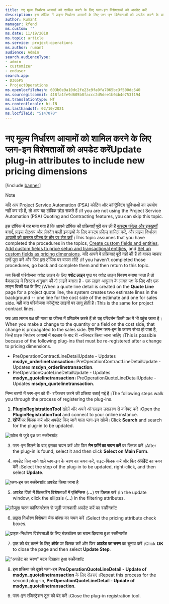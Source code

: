 ```yaml
---
title: नए मूल्य निर्धारण आयामों को शामिल करने के लिए प्लग-इन विशेषताओं को अपडेट करें
description: इस टॉपिक में प्राइस-निर्धारण आयामों के लिए प्लग-इन विशेषताओं को अपडेट करने के बारे में जानकारी प्रदान की गयी है।
author: Rumant
manager: kfend
ms.custom: ''
ms.date: 11/19/2018
ms.topic: article
ms.service: project-operations
ms.author: rumant
audience: Admin
search.audienceType:
- admin
- customizer
- enduser
search.app:
- D365PS
- ProjectOperations
ms.openlocfilehash: 603b0e9a10dc2fe23c9fa0fa7065bc3f500dc540
ms.sourcegitcommit: 418fa1fe9d605b8faccc2d5dee1b04b4e753f194
ms.translationtype: HT
ms.contentlocale: hi-IN
ms.lasthandoff: 02/10/2021
ms.locfileid: "5147070"
---
```

# <a name="update-plug-in-attributes-to-include-new-pricing-dimensions"></a><span data-ttu-id="43c6c-103">नए मूल्य निर्धारण आयामों को शामिल करने के लिए प्लग-इन विशेषताओं को अपडेट करें</span><span class="sxs-lookup"><span data-stu-id="43c6c-103">Update plug-in attributes to include new pricing dimensions</span></span>

[!include [banner](../includes/psa-now-project-operations.md)]

> [!NOTE]
> <span data-ttu-id="43c6c-104">यदि आप Project Service Automation (PSA) कोटिंग और कॉन्ट्रैक्टिंग सुविधाओं का उपयोग नहीं कर रहे हैं, तो आप यह टॉपिक छोड़ सकते हैं।</span><span class="sxs-lookup"><span data-stu-id="43c6c-104">If you are not using the Project Service Automation (PSA) Quoting and Contracting features, you can skip this topic.</span></span>

<span data-ttu-id="43c6c-105">इस टॉपिक में यह माना गया है कि आपने टॉपिक की प्रक्रियाएँ पूरी कर ली हैं [कस्टम फील्ड और इकाइयाँ बनाएँ](create-custom-fields-entities.md), [प्राइस सेटअप और लेनदेन वाली इकाइयों के लिए कस्टम फ़ील्ड शामिल करें](field-references.md), और [प्राइस निर्धारण आयामों को कस्टम फ़ील्ड के तौर पर सेट करें](set-up-pricing-dimensions.md)।</span><span class="sxs-lookup"><span data-stu-id="43c6c-105">This topic assumes that you have completed the procedures in the topics, [Create custom fields and entities](create-custom-fields-entities.md), [Add custom fields to price setup and transactional entities](field-references.md), and [Set up custom fields as pricing dimensions](set-up-pricing-dimensions.md).</span></span> <span data-ttu-id="43c6c-106">यदि आपने वे प्रक्रियाएं पूरी नहीं की हैं तो वापस जाकर उन्हें पूरा करें और फिर इस टॉपिक पर वापस लौटें।</span><span class="sxs-lookup"><span data-stu-id="43c6c-106">If you haven't completed those procedures, go back and complete them and then return to this topic.</span></span>

<span data-ttu-id="43c6c-107">जब किसी परियोजना क्वोट लाइन के लिए **क्वोट लाइन** पृष्ठ पर क्वोट लाइन विवरण बनाया जाता है तो बैकग्राउंड में सिस्टम अनुमान की दो लाइनें बनाता है - एक लाइन अनुमान के लागत पक्ष के लिए और एक लाइन बिक्री पक्ष के लिए।</span><span class="sxs-lookup"><span data-stu-id="43c6c-107">When a quote line detail is created on the **Quote Line** page for a project quote line, the system creates two estimate lines in the background -- one line for the cost side of the estimate and one for sales side.</span></span> <span data-ttu-id="43c6c-108">यही बात परियोजना कॉन्ट्रेक्ट लाइनों पर लागू होती है।</span><span class="sxs-lookup"><span data-stu-id="43c6c-108">This is the same  for project contract lines.</span></span>

<span data-ttu-id="43c6c-109">जब आप लागत पक्ष की मात्रा या फील्ड में परिवर्तन करते हैं तो यह परिवर्तन बिक्री पक्ष में भी पहुंच जाता है।</span><span class="sxs-lookup"><span data-stu-id="43c6c-109">When you make a change to the quantity or a field on the cost side, that change is propagated to the sales side.</span></span> <span data-ttu-id="43c6c-110">ऐसा निम्न प्लग-इन के कारण संभव हो पाता है, जिन्हें प्राइस निर्धारण आयामों में बदलाव के बाद री -रजिस्टर किया जाना चाहिए।</span><span class="sxs-lookup"><span data-stu-id="43c6c-110">This is possible because of the following plug-ins that must be re-registered after a change to pricing dimensions.</span></span>

- <span data-ttu-id="43c6c-111">PreOperationContractLineDetailUpdate - Updates **msdyn_orderlinetransaction**।</span><span class="sxs-lookup"><span data-stu-id="43c6c-111">PreOperationContractLineDetailUpdate - Updates **msdyn_orderlinetransaction**.</span></span>
- <span data-ttu-id="43c6c-112">PreOperationQuoteLineDetailUpdate - Updates **msdyn_quotelinetransaction**।</span><span class="sxs-lookup"><span data-stu-id="43c6c-112">PreOperationQuoteLineDetailUpdate - Updates **msdyn_quotelinetransaction**.</span></span>

<span data-ttu-id="43c6c-113">निम्न चरणों में प्लग-इन को री- रजिस्टर करने की प्रक्रिया बताई गई है।</span><span class="sxs-lookup"><span data-stu-id="43c6c-113">The following steps walk you through the process of registering the plug-ins.</span></span>

1. <span data-ttu-id="43c6c-114">**PluginRegistrationTool** खोलें और अपने ऑनलाइन उदाहरण से कनेक्ट करें।</span><span class="sxs-lookup"><span data-stu-id="43c6c-114">Open the **PluginRegistrationTool** and connect to your online instance.</span></span>
2. <span data-ttu-id="43c6c-115">**खोजें** पर क्लिक करें और अपडेट किए जाने वाला प्लग-इन खोजें।</span><span class="sxs-lookup"><span data-stu-id="43c6c-115">Click **Search** and search for the plug-in to be updated.</span></span>

 ![खोज से जुड़े वृक्ष का स्क्रीनशॉट](media/PRT-1.png)

3. <span data-ttu-id="43c6c-117">प्लग-इन मिलने के बाद इसका चयन करें और फिर **मेन फ़ॉर्म का चयन करें** पर क्लिक करें।</span><span class="sxs-lookup"><span data-stu-id="43c6c-117">After the plug-in is found, select it and then click **Select on Main Form**.</span></span>

4. <span data-ttu-id="43c6c-118">अपडेट किए जाने वाले प्लग-इन के चरण का चयन करें, राइट-क्लिक करें और फिर **अपडेट** का चयन करें।</span><span class="sxs-lookup"><span data-stu-id="43c6c-118">Select the step of the plug-in to be updated, right-click, and then select **Update**.</span></span>

 ![प्लग-इन का स्क्रीनशॉट अपडेट किया जाना है](media/PRT-2.png)
 
5. <span data-ttu-id="43c6c-120">अपडेट विंडो में फ़िल्टरिंग विशेषताओं में एलिप्सिस (**...**) पर क्लिक करें।</span><span class="sxs-lookup"><span data-stu-id="43c6c-120">In the update window, click the ellipsis (**...**) in the filtering attributes.</span></span>

 ![मौजूदा चरण कॉन्फ़िगरेशन से जुड़ी जानकारी अपडेट करें का स्क्रीनशॉट](media/PRT-3.png)
 
6. <span data-ttu-id="43c6c-122">प्राइस निर्धारण विशेषता चेक बॉक्स का चयन करें।</span><span class="sxs-lookup"><span data-stu-id="43c6c-122">Select the pricing attribute check boxes.</span></span>

 ![प्राइस-निर्धारण विशेषताओं के लिए चेकबॉक्स का चयन दिखाता हुआ स्क्रीनशॉट](media/PRT-4.png)

7. <span data-ttu-id="43c6c-124">पृष्ठ को बंद करने के लिए **ओके** पर क्लिक करें और फिर **अपडेट का चरण** का चुनाव करें।</span><span class="sxs-lookup"><span data-stu-id="43c6c-124">Click **OK** to close the page and then select **Update Step**.</span></span>

 ![“अपडेट का चरण" बटन दिखाता हुआ स्क्रीनशॉट](media/PRT-5.png)
 
8. <span data-ttu-id="43c6c-126">इस प्रक्रिया को दूसरे प्लग-इन  **PreOperationQuoteLineDetail - Update of msdyn_quotelinetransaction** के लिए दोहराएं।</span><span class="sxs-lookup"><span data-stu-id="43c6c-126">Repeat this process for the second plug-in, **PreOperationQuoteLineDetail - Update of msdyn_quotelinetransaction**.</span></span>

9. <span data-ttu-id="43c6c-127">प्लग-इन रजिस्ट्रेशन टूल को बंद करें।</span><span class="sxs-lookup"><span data-stu-id="43c6c-127">Close the plug-in registration tool.</span></span>

